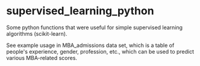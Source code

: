 # supervised_learning_python
Some python functions that were useful for simple supervised learning algorithms (scikit-learn).

See example usage in MBA_admissions data set, which is a table of people's experience, gender, profession, etc., which can be used to predict various MBA-related scores.
